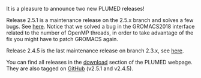 It is a pleasure to announce two new PLUMED releases!

Release 2.5.1 is a maintenance release on the 2.5.x branch and solves a few bugs. See [here](http://goo.gl/EUUu4A). Notice that we solved a bug in the GROMACS2018 interface related to the number of OpenMP threads, in order to take advantage of the fix you might have to patch GROMACS again.

Release 2.4.5 is the last maintenance release on branch 2.3.x, see [here](http://goo.gl/TzqoMM).

You can find all releases in the [download](/download.html) section of the PLUMED webpage. They are also tagged on [GitHub](https://github.com/plumed/plumed2) (v2.5.1 and v2.4.5).
